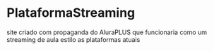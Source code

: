 # PlataformaStreaming
site criado com propaganda do AluraPLUS que funcionaria como um streaming de aula estilo as plataformas atuais
